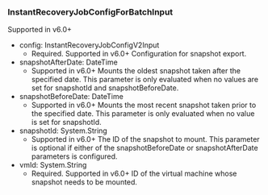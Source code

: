 ### InstantRecoveryJobConfigForBatchInput
Supported in v6.0+

- config: InstantRecoveryJobConfigV2Input
  - Required. Supported in v6.0+
Configuration for snapshot export.
- snapshotAfterDate: DateTime
  - Supported in v6.0+
Mounts the oldest snapshot taken after the specified date. This parameter is only evaluated when no values are set for snapshotId and snapshotBeforeDate.
- snapshotBeforeDate: DateTime
  - Supported in v6.0+
Mounts the most recent snapshot taken prior to the specified date. This parameter is only evaluated when no value is set for snapshotId.
- snapshotId: System.String
  - Supported in v6.0+
The ID of the snapshot to mount. This parameter is optional if either of the snapshotBeforeDate or snapshotAfterDate parameters is configured.
- vmId: System.String
  - Required. Supported in v6.0+
ID of the virtual machine whose snapshot needs to be mounted.
